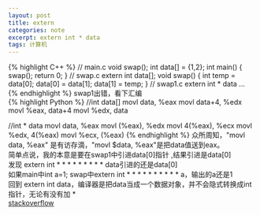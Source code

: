 ```yaml
---
layout: post
title: extern
categories: note
excerpt: extern int * data
tags: 计算机
---
```


{% highlight C++ %}
// main.c
void swap();
int data[] = {1,2};
int main() {
    swap();
    return 0;
}
// swap.c
extern int data[];
void swap() {
    int temp = data[0];
    data[0] = data[1];
    data[1] = temp;
}
// swap1.c
extern int * data
...
{% endhighlight %}
swap1出错，看下汇编  
{% highlight Python %}
//int data[]
movl	data, %eax
movl	data+4, %edx
movl	%eax, data+4
movl	%edx, data

//int * data
movl	data, %eax
movl	(%eax), %edx
movl	4(%eax), %ecx
movl	%edx, 4(%eax)
movl	%ecx, (%eax)
{% endhighlight %}
众所周知，"movl data, %eax" 是有访存滴，"movl $data, %eax"是把data值送到eax。  
简单点说，我的本意是要在swap1中引进data[0]指针 ,结果引进是data[0]    
发现 extern int * * * * * * * * * data引进的还是data[0]  
如果main中int a=1; swap中extern int * * * * * * * * * * a，输出的a还是1  
回到 extern int data，编译器是把data当成一个数据对象，并不会隐式转换成int指针，无论有没有加 *  
[stackoverflow](http://stackoverflow.com/questions/6385850/pointer-array-extern-question)
